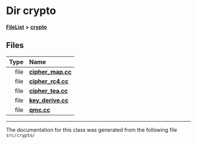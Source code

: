 

# Dir crypto



[**FileList**](files.md) **>** [**crypto**](dir_4261af1259721e3e39e0d2dd7354b511.md)












## Files

| Type | Name |
| ---: | :--- |
| file | [**cipher\_map.cc**](cipher__map_8cc.md) <br> |
| file | [**cipher\_rc4.cc**](cipher__rc4_8cc.md) <br> |
| file | [**cipher\_tea.cc**](cipher__tea_8cc.md) <br> |
| file | [**key\_derive.cc**](key__derive_8cc.md) <br> |
| file | [**qmc.cc**](qmc_8cc.md) <br> |



























































------------------------------
The documentation for this class was generated from the following file `src/crypto/`

